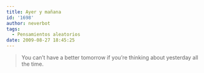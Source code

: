 ```yaml
---
title: Ayer y mañana
id: '1698'
author: neverbot
tags:
  - Pensamientos aleatorios
date: 2009-08-27 18:45:25
---
```


> You can’t have a better tomorrow if you’re thinking about yesterday all the time.
